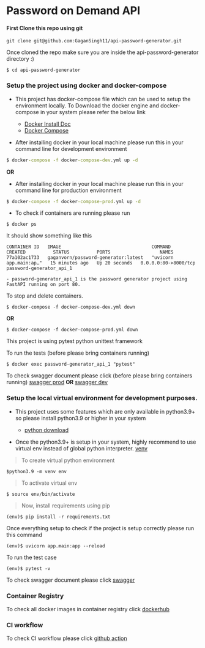 # Password on Demand API

#### First Clone this repo using git

```
git clone git@github.com:GaganSingh11/api-password-generator.git
```

Once cloned the repo make sure you are inside the 
api-password-generator directory :)

```
$ cd api-password-generator 
```

### Setup the project using docker and docker-compose

- This project has docker-compose file which can be used to setup the environment locally.
  To Download the docker engine and docker-compose in your system please refer the below link

  - [Docker Install Doc](https://docs.docker.com/install/)
  - [Docker Compose](https://docs.docker.com/compose/install/)


- After installing docker in your local machine please run this in your command line for development environment

```cmd
$ docker-compose -f docker-compose-dev.yml up -d
```
__OR__
- After installing docker in your local machine please run this in your command line for production environment

```cmd
$ docker-compose -f docker-compose-prod.yml up -d
```

- To check if containers are running please run

```
$ docker ps
```

It should show something like this

```
CONTAINER ID   IMAGE                                 COMMAND                  CREATED          STATUS          PORTS                  NAMES
77a102ac1733   gaganvorn/password-generator:latest   "uvicorn app.main:ap…"   15 minutes ago   Up 20 seconds   0.0.0.0:80->8000/tcp   password-generator_api_1
```

    - password-generator_api_1 is the password generator project using FastAPI running on port 80.

To stop and delete containers.

```
$ docker-compose -f docker-compose-dev.yml down
```
__OR__

```
$ docker-compose -f docker-compose-prod.yml down
```

This project is using pytest python unittest framework

To run the tests (before please bring containers running)

```
$ docker exec password-generator_api_1 "pytest"

```

To check swagger document please click (before please bring containers running) [swagger prod](http://localhost:80/docs/) __OR__ [swagger dev](http://localhost:4000/docs/)

### Setup the local virtual environment for development purposes.

- This project uses some features which are only available in python3.9+ so please install python3.9 or higher in your system

  - [python download](https://www.python.org/downloads/)

- Once the python3.9+ is setup in your system, highly recommend to use virtual env instead of global python interpreter. [venv](https://docs.python.org/3/library/venv.html)

> To create virtual python environment

```
$python3.9 -m venv env
```

> To activate virtual env

```
$ source env/bin/activate
```

> Now, install requirements using pip

```
(env)$ pip install -r requirements.txt
```

Once everything setup to check if the project is setup correctly please run this command

```
(env)$ uvicorn app.main:app --reload  
```

To run the test case

```
(env)$ pytest -v
```

To check swagger document please click [swagger](http://localhost:8000/docs/)

### Container Registry

To check all docker images in container registry click [dockerhub](https://hub.docker.com/r/gaganvorn/password-generator)

### CI workflow

To check CI workflow please click [github action](https://github.com/GaganSingh11/api-password-generator/actions)




